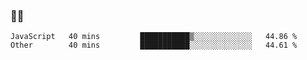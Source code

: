 ### 👨‍💻

<!--START_SECTION:waka-->

```text
JavaScript   40 mins         ███████████▒░░░░░░░░░░░░░   44.86 %
Other        40 mins         ███████████░░░░░░░░░░░░░░   44.61 %
```

<!--END_SECTION:waka-->
